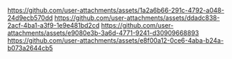 https://github.com/user-attachments/assets/1a2a6b66-291c-4792-a048-24d9ecb570dd
https://github.com/user-attachments/assets/ddadc838-2acf-4ba1-a3f9-1e9e481bd2cd
https://github.com/user-attachments/assets/e9080e3b-3a6d-4771-9241-d30909668893
https://github.com/user-attachments/assets/e8f00a12-0ce6-4aba-b24a-b073a2644cb5
